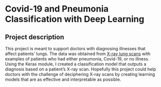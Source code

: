 # Covid-19 and Pneumonia Classification with Deep Learning

## Project description
This project is meant to support doctors with diagnosing illnesses that affect patients’ lungs. The data was obtained from [X-ray lung scans](https://www.kaggle.com/pranavraikokte/covid19-image-dataset) with examples of patients who had either pneumonia, Covid-19, or no illness. Using the Keras module, I created a classification model that outputs a diagnosis based on a patient’s X-ray scan. Hopefully this project could help doctors with the challenge of deciphering X-ray scans by creating learning models that are as effective and interpretable as possible.

